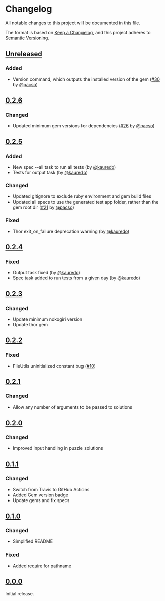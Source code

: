 # Changelog
All notable changes to this project will be documented in this file.

The format is based on [Keep a Changelog](https://keepachangelog.com/en/1.0.0/),
and this project adheres to [Semantic Versioning](https://semver.org/spec/v2.0.0.html).

## [Unreleased]
### Added
- Version command, which outputs the installed version of the gem ([#30](https://github.com/pacso/aoc_rb/pull/30) by [@pacso](https://github.com/pacso))

## [0.2.6]
### Changed
- Updated minimum gem versions for dependencies ([#26](https://github.com/pacso/aoc_rb/pull/26) by [@pacso](https://github.com/pacso))

## [0.2.5]
### Added
- New spec --all task to run all tests (by [@kauredo](https://github.com/kauredo))
- Tests for output task (by [@kauredo](https://github.com/kauredo))

### Changed
- Updated gitignore to exclude ruby environment and gem build files
- Updated all specs to use the generated test app folder, rather than the gem root dir ([#21](https://github.com/pacso/aoc_rb/pull/21) by [@pacso](https://github.com/pacso))

### Fixed
- Thor exit_on_failure deprecation warning (by [@kauredo](https://github.com/kauredo))

## [0.2.4]
### Fixed
- Output task fixed (by [@kauredo](https://github.com/kauredo))
- Spec task added to run tests from a given day (by [@kauredo](https://github.com/kauredo))

## [0.2.3]
### Changed
- Update minimum nokogiri version
- Update thor gem

## [0.2.2]
### Fixed
- FileUtils uninitialized constant bug ([#10](https://github.com/pacso/aoc_rb/pull/10))

## [0.2.1]
### Changed
- Allow any number of arguments to be passed to solutions

## [0.2.0]
### Changed
- Improved input handling in puzzle solutions

## [0.1.1]
### Changed
- Switch from Travis to GitHub Actions
- Added Gem version badge
- Update gems and fix specs

## [0.1.0]
### Changed
- Simplified README

### Fixed
- Added require for pathname

## [0.0.0]

Initial release.

[Unreleased]: https://github.com/pacso/aoc_rb/compare/v0.2.6...HEAD
[0.2.6]: https://github.com/pacso/aoc_rb/compare/v0.2.5...v0.2.6
[0.2.5]: https://github.com/pacso/aoc_rb/compare/v0.2.4...v0.2.5
[0.2.4]: https://github.com/pacso/aoc_rb/compare/v0.2.3...v0.2.4
[0.2.3]: https://github.com/pacso/aoc_rb/compare/v0.2.2...v0.2.3
[0.2.2]: https://github.com/pacso/aoc_rb/compare/v0.2.1...v0.2.2
[0.2.1]: https://github.com/pacso/aoc_rb/compare/v0.2.0...v0.2.1
[0.2.0]: https://github.com/pacso/aoc_rb/compare/v0.1.1...v0.2.0
[0.1.1]: https://github.com/pacso/aoc_rb/compare/v0.1.0...v0.1.1
[0.1.0]: https://github.com/pacso/aoc_rb/compare/v0.0.0...v0.1.0
[0.0.0]: https://github.com/pacso/aoc_rb/tree/9fc471cb0accb95ddad1aeb138d542056a0034c2
